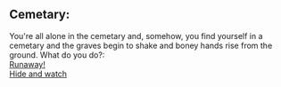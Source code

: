 ## Cemetary:  
You're all alone in the cemetary and, somehow, you find yourself in a cemetary and the graves begin to shake and boney hands rise from the ground. What do you do?:  
[Runaway!](runaway.md)  
[Hide and watch](hide.md)
